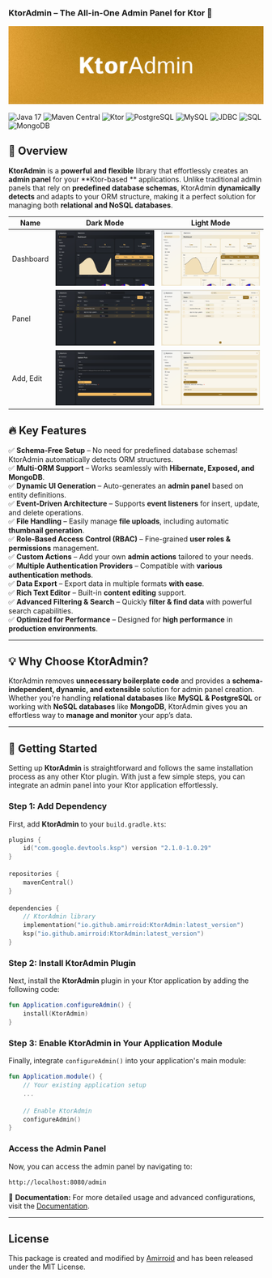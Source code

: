 ### **KtorAdmin – The All-in-One Admin Panel for Ktor 🚀**

![KtorAdmin Banner](/art/banner.jpg)

![Java 17](https://img.shields.io/badge/Java-17-blue?style=flat-square)
![Maven Central](https://img.shields.io/maven-central/v/io.github.amirroid/KtorAdmin?style=flat-square)
![Ktor](https://img.shields.io/badge/Ktor-%E2%9C%94-brightgreen?style=flat-square)
![PostgreSQL](https://img.shields.io/badge/PostgreSQL-%E2%9C%94-brightgreen?style=flat-square)
![MySQL](https://img.shields.io/badge/MySQL-%E2%9C%94-brightgreen?style=flat-square)
![JDBC](https://img.shields.io/badge/JDBC-%E2%9C%94-brightgreen?style=flat-square)
![SQL](https://img.shields.io/badge/SQL-%E2%9C%94-brightgreen?style=flat-square)
![MongoDB](https://img.shields.io/badge/MongoDB-%E2%9C%94-brightgreen?style=flat-square)

## **🌟 Overview**

**KtorAdmin** is a **powerful and flexible** library that effortlessly creates an **admin panel** for your **Ktor-based
** applications. Unlike traditional admin panels that rely on **predefined database schemas**, KtorAdmin **dynamically
detects** and adapts to your ORM structure, making it a perfect solution for managing both **relational and NoSQL
databases**.

| Name      | Dark Mode                        | Light Mode                         |
|-----------|----------------------------------|------------------------------------|
| Dashboard | ![Dark](/art/dark_dashboard.png) | ![Light](/art/light_dashboard.png) |
| Panel     | ![Dark](/art/panel_dark.png)     | ![Light](/art/panel_light.png)     |
| Add, Edit | ![Dark](/art/upsert_dark.png)    | ![Light](/art/upsert_light.png)    |

## **🔥 Key Features**

✅ **Schema-Free Setup** – No need for predefined database schemas! KtorAdmin automatically detects ORM structures.  
✅ **Multi-ORM Support** – Works seamlessly with **Hibernate, Exposed, and MongoDB**.  
✅ **Dynamic UI Generation** – Auto-generates an **admin panel** based on entity definitions.  
✅ **Event-Driven Architecture** – Supports **event listeners** for insert, update, and delete operations.  
✅ **File Handling** – Easily manage **file uploads**, including automatic **thumbnail generation**.  
✅ **Role-Based Access Control (RBAC)** – Fine-grained **user roles & permissions** management.  
✅ **Custom Actions** – Add your own **admin actions** tailored to your needs.  
✅ **Multiple Authentication Providers** – Compatible with **various authentication methods**.  
✅ **Data Export** – Export data in multiple formats **with ease**.  
✅ **Rich Text Editor** – Built-in **content editing** support.  
✅ **Advanced Filtering & Search** – Quickly **filter & find data** with powerful search capabilities.  
✅ **Optimized for Performance** – Designed for **high performance** in **production environments**.

---

## **💡 Why Choose KtorAdmin?**

KtorAdmin removes **unnecessary boilerplate code** and provides a **schema-independent, dynamic, and extensible**
solution for admin panel creation. Whether you're handling **relational databases** like **MySQL & PostgreSQL** or
working with **NoSQL databases** like **MongoDB**, KtorAdmin gives you an effortless way to **manage and monitor** your
app’s data.

---

## **🚀 Getting Started**

Setting up **KtorAdmin** is straightforward and follows the same installation process as any other Ktor plugin. With
just a few simple steps, you can integrate an admin panel into your Ktor application effortlessly.

### **Step 1: Add Dependency**

First, add **KtorAdmin** to your `build.gradle.kts`:

```kotlin
plugins {
    id("com.google.devtools.ksp") version "2.1.0-1.0.29"
}

repositories {
    mavenCentral()
}

dependencies {
    // KtorAdmin library
    implementation("io.github.amirroid:KtorAdmin:latest_version")
    ksp("io.github.amirroid:KtorAdmin:latest_version")
}
```

### **Step 2: Install KtorAdmin Plugin**

Next, install the **KtorAdmin** plugin in your Ktor application by adding the following code:

```kotlin
fun Application.configureAdmin() {
    install(KtorAdmin)
}
```

### **Step 3: Enable KtorAdmin in Your Application Module**

Finally, integrate `configureAdmin()` into your application's main module:

```kotlin
fun Application.module() {
    // Your existing application setup
    ...

    // Enable KtorAdmin
    configureAdmin()
}
```

### **Access the Admin Panel**

Now, you can access the admin panel by navigating to:

```
http://localhost:8080/admin
```

📖 **Documentation:** For more detailed usage and advanced configurations, visit
the [Documentation](https://amirreza-gholami.gitbook.io/ktor-admin).

---

## **License**

This package is created and modified by [Amirroid](https://github.com/Amirroid) and has been released under the MIT
License.